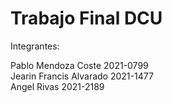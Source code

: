 # Trabajo Final DCU

 Integrantes:
 
 Pablo Mendoza Coste 2021-0799 <br/>
 Jearin Francis Alvarado 2021-1477<br/>
 Angel Rivas 2021-2189<br/>
